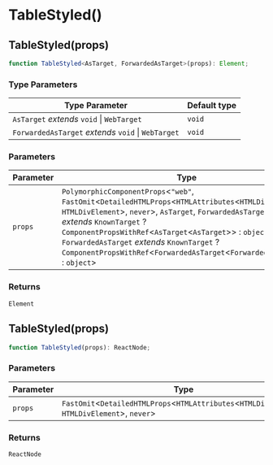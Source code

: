 # TableStyled()

## TableStyled(props)

```ts
function TableStyled<AsTarget, ForwardedAsTarget>(props): Element;
```

### Type Parameters

| Type Parameter                                      | Default type |
| --------------------------------------------------- | ------------ |
| `AsTarget` _extends_ `void` \| `WebTarget`          | `void`       |
| `ForwardedAsTarget` _extends_ `void` \| `WebTarget` | `void`       |

### Parameters

| Parameter | Type                                                                                                                                                                                                                                                                                                                                                                                                               |
| --------- | ------------------------------------------------------------------------------------------------------------------------------------------------------------------------------------------------------------------------------------------------------------------------------------------------------------------------------------------------------------------------------------------------------------------ |
| `props`   | `PolymorphicComponentProps`\<`"web"`, `FastOmit`\<`DetailedHTMLProps`\<`HTMLAttributes`\<`HTMLDivElement`\>, `HTMLDivElement`\>, `never`\>, `AsTarget`, `ForwardedAsTarget`, `AsTarget` _extends_ `KnownTarget` ? `ComponentPropsWithRef`\<`AsTarget`\<`AsTarget`\>\> : `object`, `ForwardedAsTarget` _extends_ `KnownTarget` ? `ComponentPropsWithRef`\<`ForwardedAsTarget`\<`ForwardedAsTarget`\>\> : `object`\> |

### Returns

`Element`

## TableStyled(props)

```ts
function TableStyled(props): ReactNode;
```

### Parameters

| Parameter | Type                                                                                                 |
| --------- | ---------------------------------------------------------------------------------------------------- |
| `props`   | `FastOmit`\<`DetailedHTMLProps`\<`HTMLAttributes`\<`HTMLDivElement`\>, `HTMLDivElement`\>, `never`\> |

### Returns

`ReactNode`
